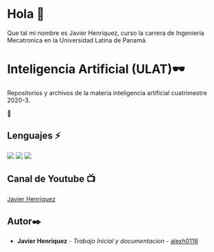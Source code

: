 # Hola  👋
Que tal mi nombre es Javier Henriquez, curso la carrera de Ingeniería Mecatronica en la Universidad Latina de Panamá.
 
# Inteligencia Artificial (ULAT):dark_sunglasses:

Repositorios y archivos de la materia inteligencia artificial cuatrimestre 2020-3.

🚀

## Lenguajes :zap:

  <img src="https://img.shields.io/badge/-Python-FFD43B?style=for-the-badge&logo=python&logoColor=white&labelColor=4B8BBE" />
  <img src="https://img.shields.io/badge/-Github-181717?style=for-the-badge&logo=GitHub&logoColor=white"/>
  <img src="https://img.shields.io/badge/-Jupyter%20Notebooks-c78f02?style=for-the-badge&logo=jupyter&logoColor=white"/>


## Canal de Youtube :tv:

[Javier Henriquez](https://www.youtube.com/channel/UCz2kmzQzR7pmDeffjq23vDg/featured?view_as=subscriber)

## Autor✒️

* **Javier Henriquez** - *Trabajo Inicial y documentacion* - [alexh0118](https://github.com/alexh0118)


